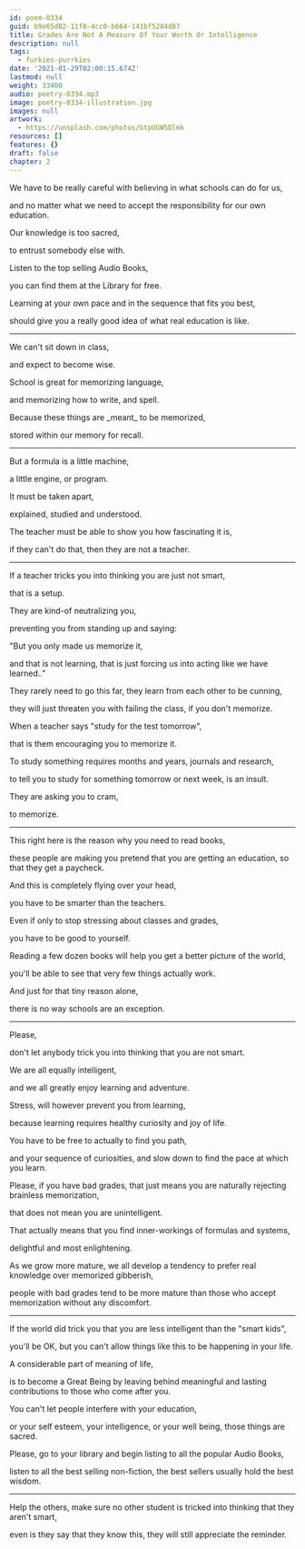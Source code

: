 ```yaml
---
id: poem-0334
guid: b9e65d82-11f0-4cc0-b664-141bf5284d87
title: Grades Are Not A Measure Of Your Worth Or Intelligence
description: null
tags:
  - furkies-purrkies
date: '2021-01-29T02:00:15.674Z'
lastmod: null
weight: 33400
audio: poetry-0334.mp3
image: poetry-0334-illustration.jpg
images: null
artwork:
  - https://unsplash.com/photos/GtpUGW5Dlmk
resources: []
features: {}
draft: false
chapter: 2
---
```


We have to be really careful with believing in what schools can do for us,

and no matter what we need to accept the responsibility for our own education.

Our knowledge is too sacred,

to entrust somebody else with.

Listen to the top selling Audio Books,

you can find them at the Library for free.

Learning at your own pace and in the sequence that fits you best,

should give you a really good idea of what real education is like.

---

We can't sit down in class,

and expect to become wise.

School is great for memorizing language,

and memorizing how to write, and spell.

Because these things are \_meant\_ to be memorized,

stored within our memory for recall.

---

But a formula is a little machine,

a little engine, or program.

It must be taken apart,

explained, studied and understood.

The teacher must be able to show you how fascinating it is,

if they can't do that, then they are not a teacher.

---

If a teacher tricks you into thinking you are just not smart,

that is a setup.

They are kind-of neutralizing you,

preventing you from standing up and saying:

"But you only made us memorize it,

and that is not learning, that is just forcing us into acting like we have learned.."

They rarely need to go this far, they learn from each other to be cunning,

they will just threaten you with failing the class, if you don't memorize.

When a teacher says "study for the test tomorrow",

that is them encouraging you to memorize it.

To study something requires months and years, journals and research,

to tell you to study for something tomorrow or next week, is an insult.

They are asking you to cram,

to memorize.

---

This right here is the reason why you need to read books,

these people are making you pretend that you are getting an education, so that they get a paycheck.

And this is completely flying over your head,

you have to be smarter than the teachers.

Even if only to stop stressing about classes and grades,

you have to be good to yourself.

Reading a few dozen books will help you get a better picture of the world,

you'll be able to see that very few things actually work.

And just for that tiny reason alone,

there is no way schools are an exception.

---

Please,

don't let anybody trick you into thinking that you are not smart.

We are all equally intelligent,

and we all greatly enjoy learning and adventure.

Stress, will however prevent you from learning,

because learning requires healthy curiosity and joy of life.

You have to be free to actually to find you path,

and your sequence of curiosities, and slow down to find the pace at which you learn.

Please, if you have bad grades, that just means you are naturally rejecting brainless memorization,

that does not mean you are unintelligent.

That actually means that you find inner-workings of formulas and systems,

delightful and most enlightening.

As we grow more mature, we all develop a tendency to prefer real knowledge over memorized gibberish,

people with bad grades tend to be more mature than those who accept memorization without any discomfort.

---

If the world did trick you that you are less intelligent than the "smart kids",

you'll be OK, but you can't allow things like this to be happening in your life.

A considerable part of meaning of life,

is to become a Great Being by leaving behind meaningful and lasting contributions to those who come after you.

You can't let people interfere with your education,

or your self esteem, your intelligence, or your well being, those things are sacred.

Please, go to your library and begin listing to all the popular Audio Books,

listen to all the best selling non-fiction, the best sellers usually hold the best wisdom.

---

Help the others, make sure no other student is tricked into thinking that they aren't smart,

even is they say that they know this, they will still appreciate the reminder.
